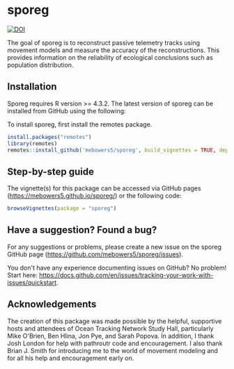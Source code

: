 # sporeg

<!-- badges: start -->

[![DOI](https://zenodo.org/badge/DOI/10.5281/zenodo.10198495.svg)](https://doi.org/10.5281/zenodo.10198495)

<!-- badges: end -->

The goal of sporeg is to reconstruct passive telemetry tracks using movement models and measure the accuracy of the reconstructions. This provides information on the reliability of ecological conclusions such as population distribution.

## Installation

Sporeg requires R version >= 4.3.2. The latest version of sporeg can be installed from GitHub using the following:

To install sporeg, first install the remotes package.

``` r
install.packages("remotes")
library(remotes)
remotes::install_github('mebowers5/sporeg', build_vignettes = TRUE, dependencies = TRUE)
```

## Step-by-step guide

The vignette(s) for this package can be accessed via GitHub pages (<https://mebowers5.github.io/sporeg/>) or the following code:

``` r
browseVignettes(package = "sporeg")
```

## Have a suggestion? Found a bug?

For any suggestions or problems, please create a new issue on the sporeg GitHub page (<https://github.com/mebowers5/sporeg/issues>).

You don't have any experience documenting issues on GitHub? No problem! Start here: <https://docs.github.com/en/issues/tracking-your-work-with-issues/quickstart>.


## Acknowledgements
The creation of this package was made possible by the helpful, supportive hosts and attendees of Ocean Tracking Network Study Hall, particularly Mike O'Brien, Ben Hlina, Jon Pye, and Sarah Popova. In addition, I thank Josh London for help with pathroutr code and encouragement. I also thank Brian J. Smith for introducing me to the world of movement modeling and for all his help and encouragement early on.

